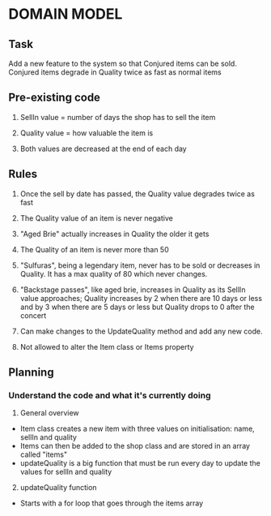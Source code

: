 # DOMAIN MODEL

## Task

Add a new feature to the system so that Conjured items can be sold. Conjured items degrade in Quality twice as fast as normal items

## Pre-existing code

1. SellIn value = number of days the shop has to sell the item

2. Quality value = how valuable the item is

3. Both values are decreased at the end of each day

## Rules

1. Once the sell by date has passed, the Quality value degrades twice as fast

2. The Quality value of an item is never negative

3. "Aged Brie" actually increases in Quality the older it gets

4. The Quality of an item is never more than 50

5. "Sulfuras", being a legendary item, never has to be sold or decreases in Quality. It has a max quality of 80 which never changes.

6. "Backstage passes", like aged brie, increases in Quality as its SellIn value approaches; Quality increases by 2 when there are 10 days or less and by 3 when there are 5 days or less but Quality drops to 0 after the concert

7. Can make changes to the UpdateQuality method and add any new code.

8. Not allowed to alter the Item class or Items property

## Planning

### Understand the code and what it's currently doing

1. General overview
  - Item class creates a new item with three values on initialisation: name, sellIn and quality
  - Items can then be added to the shop class and are stored in an array called "items"
  - updateQuality is a big function that must be run every day to update the values for sellIn and quality

2. updateQuality function
  - Starts with a for loop that goes through the items array

